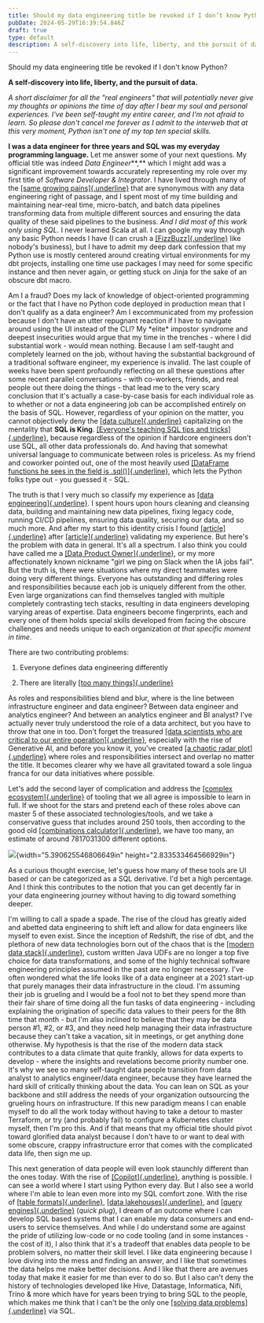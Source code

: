 ```yaml
---
title: Should my data engineering title be revoked if I don’t know Python?
pubDate: 2024-05-29T16:39:54.846Z
draft: true
type: default
description: A self-discovery into life, liberty, and the pursuit of data.
---
```

Should my data engineering title be revoked if I don't know Python?

**A self-discovery into life, liberty, and the pursuit of data.**

*A short disclaimer for all the "real engineers" that will potentially
never give my thoughts or opinions the time of day after I bear my soul
and personal experiences. I've been self-taught my entire career, and
I'm not afraid to learn. So please don't cancel me forever as I admit to
the interweb that at this very moment, Python isn't one of my top ten
special skills.*

**I was a data engineer for three years and SQL was my everyday
programming language.** Let me answer some of your next questions. My
official title was indeed *Data Engineer***,** which I might add was a
significant improvement towards accurately representing my role over my
first title of *Software Developer & Integrator*. I have lived through
many of the [[same growing
pains]{.underline}](https://www.starburst.io/blog/why-granularity-impacts-role-based-access-control/)
that are synonymous with any data engineering right of passage, and I
spent most of my time building and maintaining near-real time,
micro-batch, and batch data pipelines transforming data from multiple
different sources and ensuring the data quality of these said pipelines
to the business. *And I did most of this work only using SQL.* I never
learned Scala at all. I can google my way through any basic Python needs
I have (I can crush a
[[FizzBuzz]{.underline}](https://www.geeksforgeeks.org/fizz-buzz-implementation/)
like nobody's business), but I have to admit my deep dark confession
that my Python use is mostly centered around creating virtual
environments for my dbt projects, installing one time use packages I may
need for some specific instance and then never again, or getting stuck
on Jinja for the sake of an obscure dbt macro.

Am I a fraud? Does my lack of knowledge of object-oriented programming
or the fact that I have no Python code deployed in production mean that
I don't qualify as a data engineer? Am I excommunicated from my
profession because I don't have an utter repugnant reaction if I have to
navigate around using the UI instead of the CLI? My \*elite\* impostor
syndrome and deepest insecurities would argue that my time in the
trenches - where I did substantial work - would mean nothing. Because I
am self-taught and completely learned on the job, without having the
substantial background of a traditional software engineer, my experience
is invalid. The last couple of weeks have been spent profoundly
reflecting on all these questions after some recent parallel
conversations - with co-workers, friends, and real people out there
doing the things - that lead me to the very scary conclusion that it's
actually a case-by-case basis for each individual role as to whether or
not a data engineering job can be accomplished entirely on the basis of
SQL. However, regardless of your opinion on the matter, you cannot
objectively deny the [[data
culture]{.underline}](https://rivery.io/blog/best-data-influencers/)
capitalizing on the mentality that **SQL is King**. [[Everyone's
teaching SQL tips and tricks]{.underline}](https://dataexpert.io/),
because regardless of the opinion if hardcore engineers don't use SQL,
all other data professionals do. And having that somewhat universal
language to communicate between roles is priceless. As my friend and
coworker pointed out, one of the most heavily used [[DataFrame functions
he sees in the field is
.sql()]{.underline}](https://lestermartin.blog/2023/09/12/pystarburst-the-dataframe-api/#or-just-run-some-sql),
which lets the Python folks type out - you guessed it - SQL.

The truth is that I very much so classify my experience as [[data
engineering]{.underline}](https://medium.com/@byanalytixlabs/data-engineer-skills-101-everything-you-need-to-know-for-a-career-in-data-engineering-2381094ad405#:~:text=Maintain%20Data%20Storage%20Solutions,maintain%20robust%20data%20storage%20solutions).
I spent hours upon hours cleaning and cleansing data, building and
maintaining new data pipelines, fixing legacy code, running CI/CD
pipelines, ensuring data quality, securing our data, and so much more.
And after my start to this identity crisis I found
[[article]{.underline}](https://www.datacamp.com/blog/how-to-become-a-data-engineer)
after
[[article]{.underline}](https://www.altexsoft.com/blog/what-is-data-engineer-role-skills/)
validating my experience. But here's the problem with data in general.
It's all a spectrum. I also think you could have called me a [[Data
Product
Owner]{.underline}](https://tamr.com/blog/data-product-owner-role-responsibilities),
or my more affectionately known nickname "girl we ping on Slack when the
IA jobs fail". But the truth is, there were situations where my direct
teammates were doing very different things. Everyone has outstanding and
differing roles and responsibilities because each job is uniquely
different from the other. Even large organizations can find themselves
tangled with multiple completely contrasting tech stacks, resulting in
data engineers developing varying areas of expertise. Data engineers
become fingerprints, each and every one of them holds special skills
developed from facing the obscure challenges and needs unique to each
organization *at that specific moment in time*.

There are two contributing problems:

1.  Everyone defines data engineering differently

2.  There are literally [[too many
    things]{.underline}](https://lakefs.io/blog/the-state-of-data-engineering-2024/)

As roles and responsibilities blend and blur, where is the line between
infrastructure engineer and data engineer? Between data engineer and
analytics engineer? And between an analytics engineer and BI analyst?
I've actually never truly understood the role of a data architect, but
you have to throw that one in too. Don't forget the treasured [[data
scientists who are critical to our entire
operation]{.underline}](https://www.youtube.com/watch?v=I9oNqDWagtM),
especially with the rise of Generative AI, and before you know it,
you've created [[a chaotic radar
plot]{.underline}](https://coderpad.io/blog/data-science/the-differences-between-data-science-and-data-engineering-job-roles/)
where roles and responsibilities intersect and overlap no matter the
title. It becomes clearer why we have all gravitated toward a sole
lingua franca for our data initiatives where possible.

Let's add the second layer of complication and address the [[complex
ecosystem]{.underline}](https://lakefs.io/blog/the-state-of-data-engineering-2024/)
of tooling that we all agree is impossible to learn in full. If we shoot
for the stars and pretend each of these roles above can master 5 of
these associated technologies/tools, and we take a conservative guess
that includes around 250 tools, then according to the good old
[[combinations
calculator]{.underline}](https://www.calculatorsoup.com/calculators/discretemathematics/combinations.php?n=250&r=5&action=solve),
we have too many, an estimate of around 7817031300 different options.

![](media/image1.png){width="5.390625546806649in"
height="2.833533464566929in"}

As a curious thought exercise, let's guess how many of these tools are
UI based or can be categorized as a SQL derivative. I'd bet a high
percentage. And I think this contributes to the notion that you can get
decently far in your data engineering journey without having to dig
toward something deeper.

I'm willing to call a spade a spade. The rise of the cloud has greatly
aided and abetted data engineering to shift left and allow for data
engineers like myself to even exist. Since the inception of Redshift,
the rise of dbt, and the plethora of new data technologies born out of
the chaos that is the [[modern data
stack]{.underline}](https://www.getdbt.com/blog/future-of-the-modern-data-stack),
custom written Java UDFs are no longer a top five choice for data
transformations, and some of the highly technical software engineering
principles assumed in the past are no longer necessary. I've often
wondered what the life looks like of a data engineer at a 2021 start-up
that purely manages their data infrastructure in the cloud. I'm assuming
their job is grueling and I would be a fool not to bet they spend more
than their fair share of time doing all the fun tasks of data
engineering - including explaining the origination of specific data
values to their peers for the 8th time that month - but I'm also
inclined to believe that they may be data person #1, #2, or #3, and they
need help managing their data infrastructure because they can't take a
vacation, sit in meetings, or get anything done otherwise. My hypothesis
is that the rise of the modern data stack contributes to a data climate
that quite frankly, allows for data experts to develop - where the
insights and revelations become priority number one. It's why we see so
many self-taught data people transition from data analyst to analytics
engineer/data engineer, because they have learned the hard skill of
critically thinking about the data. You can lean on SQL as your backbone
and still address the needs of your organization outsourcing the
grueling hours on infrastructure. If this new paradigm means I can
enable myself to do all the work today without having to take a detour
to master Terraform, or try (and probably fail) to configure a
Kubernetes cluster myself, then I'm pro this. And if that means that my
official title should pivot toward glorified data analyst because I
don't have to or want to deal with some obscure, crappy infrastructure
error that comes with the complicated data life, then sign me up.

This next generation of data people will even look staunchly different
than the ones today. With the rise of
[[Copilot]{.underline}](https://www.microsoft.com/en-us/microsoft-copilot/?ef_id=_k_Cj0KCQjwpNuyBhCuARIsANJqL9NQpugy8zp8ifcYsPQcPb9IXo26P_s-F5hJU3Nz9punlpsiE83pzvMaAhFnEALw_wcB_k_&OCID=AIDcmm1o1fzy5i_SEM__k_Cj0KCQjwpNuyBhCuARIsANJqL9NQpugy8zp8ifcYsPQcPb9IXo26P_s-F5hJU3Nz9punlpsiE83pzvMaAhFnEALw_wcB_k_&gad_source=1&gclid=Cj0KCQjwpNuyBhCuARIsANJqL9NQpugy8zp8ifcYsPQcPb9IXo26P_s-F5hJU3Nz9punlpsiE83pzvMaAhFnEALw_wcB),
anything is possible. I can see a world where I start using Python every
day. But I also see a world where I'm able to lean even more into my SQL
comfort zone. With the rise of [[table
formats]{.underline}](https://www.youtube.com/watch?v=SQ3smAu4KWQ),
[[data
lakehouses]{.underline}](https://www.starburst.io/blog/icehouse-trino-iceberg-lakehouse/),
and [[query engines]{.underline}](https://trino.io/) (*quick plug*), I
dream of an outcome where I can develop SQL based systems that I can
enable my data consumers and end-users to service themselves. And while
I do understand some are against the pride of utilizing low-code or no
code tooling (and in some instances - the cost of it), I also think that
it's a tradeoff that enables data people to be problem solvers, no
matter their skill level. I like data engineering because I love diving
into the mess and finding an answer, and I like that sometimes the data
helps me make better decisions. And I like that there are avenues today
that make it easier for me than ever to do so. But I also can't deny the
history of technologies developed like Hive, Datastage, Informatica,
Nifi, Trino & more which have for years been trying to bring SQL to the
people, which makes me think that I can't be the only one [[solving data
problems]{.underline}](https://medium.com/@byanalytixlabs/data-engineer-skills-101-everything-you-need-to-know-for-a-career-in-data-engineering-2381094ad405#:~:text=Maintain%20Data%20Storage%20Solutions,maintain%20robust%20data%20storage%20solutions)
via SQL.
